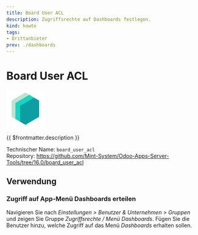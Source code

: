 ```yaml
---
title: Board User ACL
description: Zugriffsrechte auf Dashboards festlegen.
kind: howto
tags:
- Drittanbieter
prev: ./dashboards
---
```

# Board User ACL
![](attachments/icons_odoo_mint_system.png)

{{ $frontmatter.description }}

Technischer Name: `board_user_acl`\
Repository: <https://github.com/Mint-System/Odoo-Apps-Server-Tools/tree/16.0/board_user_acl>

## Verwendung

### Zugriff auf App-Menü Dashboards erteilen

Navigieren Sie nach *Einstellungen > Benutzer & Unternehmen > Gruppen* und zeigen Sie Gruppe *Zugriffsrechte / Menü Dashboards*. Fügen Sie die Benutzer hinzu, welche Zugriff auf das Menü *Dashboards* erhalten sollen.